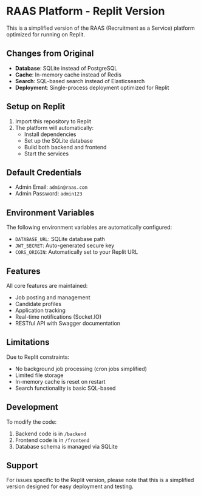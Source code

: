 # RAAS Platform - Replit Version

This is a simplified version of the RAAS (Recruitment as a Service) platform optimized for running on Replit.

## Changes from Original

- **Database**: SQLite instead of PostgreSQL
- **Cache**: In-memory cache instead of Redis
- **Search**: SQL-based search instead of Elasticsearch
- **Deployment**: Single-process deployment optimized for Replit

## Setup on Replit

1. Import this repository to Replit
2. The platform will automatically:
   - Install dependencies
   - Set up the SQLite database
   - Build both backend and frontend
   - Start the services

## Default Credentials

- Admin Email: `admin@raas.com`
- Admin Password: `admin123`

## Environment Variables

The following environment variables are automatically configured:
- `DATABASE_URL`: SQLite database path
- `JWT_SECRET`: Auto-generated secure key
- `CORS_ORIGIN`: Automatically set to your Replit URL

## Features

All core features are maintained:
- Job posting and management
- Candidate profiles
- Application tracking
- Real-time notifications (Socket.IO)
- RESTful API with Swagger documentation

## Limitations

Due to Replit constraints:
- No background job processing (cron jobs simplified)
- Limited file storage
- In-memory cache is reset on restart
- Search functionality is basic SQL-based

## Development

To modify the code:
1. Backend code is in `/backend`
2. Frontend code is in `/frontend`
3. Database schema is managed via SQLite

## Support

For issues specific to the Replit version, please note that this is a simplified version designed for easy deployment and testing.
